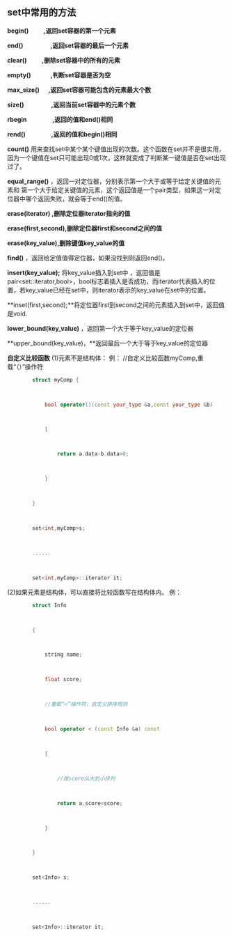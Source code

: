 ## **set中常用的方法**

**begin()   　　 ,返回set容器的第一个元素**

**end() 　　　　 ,返回set容器的最后一个元素**

**clear()  　　   ,删除set容器中的所有的元素**

**empty() 　　　,判断set容器是否为空**

**max_size() 　 ,返回set容器可能包含的元素最大个数**

**size() 　　　　 ,返回当前set容器中的元素个数**

**rbegin　　　　 ,返回的值和end()相同**

**rend()　　　　 ,返回的值和begin()相同**

**count()** 用来查找set中某个某个键值出现的次数。这个函数在set并不是很实用，因为一个键值在set只可能出现0或1次，这样就变成了判断某一键值是否在set出现过了。

**equal_range()** ，返回一对定位器，分别表示第一个大于或等于给定关键值的元素和 第一个大于给定关键值的元素，这个返回值是一个pair类型，如果这一对定位器中哪个返回失败，就会等于end()的值。

**erase(iterator) ,删除定位器iterator指向的值**

**erase(first,second),删除定位器first和second之间的值**

**erase(key_value),删除键值key_value的值**

**find()** ，返回给定值值得定位器，如果没找到则返回end()。

**insert(key_value);** 将key_value插入到set中 ，返回值是pair<set<int>::iterator,bool>，bool标志着插入是否成功，而iterator代表插入的位置，若key_value已经在set中，则iterator表示的key_value在set中的位置。

**inset(first,second);**将定位器first到second之间的元素插入到set中，返回值是void.

**lower_bound(key_value)** ，返回第一个大于等于key_value的定位器

**upper_bound(key_value)，**返回最后一个大于等于key_value的定位器

**自定义比较函数**
   (1)元素不是结构体：
     例：
     //自定义比较函数myComp,重载“（）”操作符

```cpp
        struct myComp {



            bool operator()(const your_type &a,const your_type &b)



            [



                return a.data-b.data>0;



            }



        }



        set<int,myComp>s;



        ......



        set<int,myComp>::iterator it;
```

   (2)如果元素是结构体，可以直接将比较函数写在结构体内。
     例：

```cpp
        struct Info



        {



            string name;



            float score;



            //重载“<”操作符，自定义排序规则



            bool operator < (const Info &a) const



            {



                //按score从大到小排列



                return a.score<score;



            }



        }



        set<Info> s;



        ......



        set<Info>::iterator it;
```